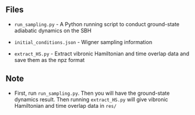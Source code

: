 ## Files

* `run_sampling.py` - A Python running script to conduct ground-state adiabatic dynamics on the SBH

* `initial_conditions.json` - Wigner sampling information

* `extract_HS.py` - Extract vibronic Hamiltonian and time overlap data and save them as the npz format 

## Note

* First, run `run_sampling.py`. Then you will have the ground-state dynamics result. Then running `extract_HS.py` will give vibronic Hamiltonian and time overlap data in `res/`
